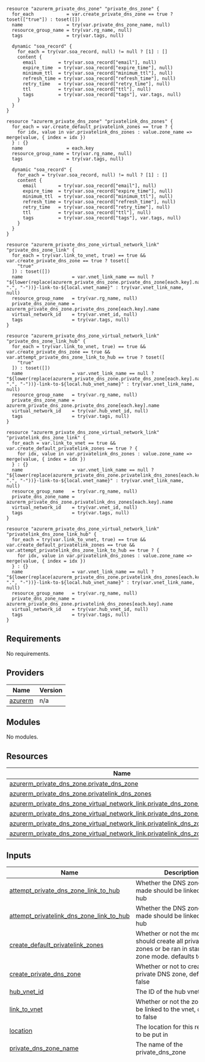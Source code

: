```hcl
resource "azurerm_private_dns_zone" "private_dns_zone" {
  for_each            = var.create_private_dns_zone == true ? toset(["true"]) : toset([])
  name                = try(var.private_dns_zone_name, null)
  resource_group_name = try(var.rg_name, null)
  tags                = try(var.tags, null)

  dynamic "soa_record" {
    for_each = try(var.soa_record, null) != null ? [1] : []
    content {
      email        = try(var.soa_record["email"], null)
      expire_time  = try(var.soa_record["expire_time"], null)
      minimum_ttl  = try(var.soa_record["minimum_ttl"], null)
      refresh_time = try(var.soa_record["refresh_time"], null)
      retry_time   = try(var.soa_record["retry_time"], null)
      ttl          = try(var.soa_record["ttl"], null)
      tags         = try(var.soa_record["tags"], var.tags, null)
    }
  }
}

resource "azurerm_private_dns_zone" "privatelink_dns_zones" {
  for_each = var.create_default_privatelink_zones == true ? {
    for idx, value in var.privatelink_dns_zones : value.zone_name => merge(value, { index = idx })
  } : {}
  name                = each.key
  resource_group_name = try(var.rg_name, null)
  tags                = try(var.tags, null)

  dynamic "soa_record" {
    for_each = try(var.soa_record, null) != null ? [1] : []
    content {
      email        = try(var.soa_record["email"], null)
      expire_time  = try(var.soa_record["expire_time"], null)
      minimum_ttl  = try(var.soa_record["minimum_ttl"], null)
      refresh_time = try(var.soa_record["refresh_time"], null)
      retry_time   = try(var.soa_record["retry_time"], null)
      ttl          = try(var.soa_record["ttl"], null)
      tags         = try(var.soa_record["tags"], var.tags, null)
    }
  }
}

resource "azurerm_private_dns_zone_virtual_network_link" "private_dns_zone_link" {
  for_each = try(var.link_to_vnet, true) == true && var.create_private_dns_zone == true ? toset([
    "true"
  ]) : toset([])
  name                  = var.vnet_link_name == null ? "${lower(replace(azurerm_private_dns_zone.private_dns_zone[each.key].name, ".", "-"))}-link-to-${local.vnet_name}" : try(var.vnet_link_name, null)
  resource_group_name   = try(var.rg_name, null)
  private_dns_zone_name = azurerm_private_dns_zone.private_dns_zone[each.key].name
  virtual_network_id    = try(var.vnet_id, null)
  tags                  = try(var.tags, null)
}

resource "azurerm_private_dns_zone_virtual_network_link" "private_dns_zone_link_hub" {
  for_each = try(var.link_to_vnet, true) == true && var.create_private_dns_zone == true && var.attempt_private_dns_zone_link_to_hub == true ? toset([
    "true"
  ]) : toset([])
  name                  = var.vnet_link_name == null ? "${lower(replace(azurerm_private_dns_zone.private_dns_zone[each.key].name, ".", "-"))}-link-to-${local.hub_vnet_name}" : try(var.vnet_link_name, null)
  resource_group_name   = try(var.rg_name, null)
  private_dns_zone_name = azurerm_private_dns_zone.private_dns_zone[each.key].name
  virtual_network_id    = try(var.hub_vnet_id, null)
  tags                  = try(var.tags, null)
}

resource "azurerm_private_dns_zone_virtual_network_link" "privatelink_dns_zone_link" {
  for_each = var.link_to_vnet == true && var.create_default_privatelink_zones == true ? {
    for idx, value in var.privatelink_dns_zones : value.zone_name => merge(value, { index = idx })
  } : {}
  name                  = var.vnet_link_name == null ? "${lower(replace(azurerm_private_dns_zone.privatelink_dns_zones[each.key].name, ".", "-"))}-link-to-${local.vnet_name}" : try(var.vnet_link_name, null)
  resource_group_name   = try(var.rg_name, null)
  private_dns_zone_name = azurerm_private_dns_zone.privatelink_dns_zones[each.key].name
  virtual_network_id    = try(var.vnet_id, null)
  tags                  = try(var.tags, null)
}

resource "azurerm_private_dns_zone_virtual_network_link" "privatelink_dns_zone_link_hub" {
  for_each = try(var.link_to_vnet, true) == true && var.create_default_privatelink_zones == true && var.attempt_privatelink_dns_zone_link_to_hub == true ? {
    for idx, value in var.privatelink_dns_zones : value.zone_name => merge(value, { index = idx })
  } : {}
  name                  = var.vnet_link_name == null ? "${lower(replace(azurerm_private_dns_zone.privatelink_dns_zones[each.key].name, ".", "-"))}-link-to-${local.hub_vnet_name}" : try(var.vnet_link_name, null)
  resource_group_name   = try(var.rg_name, null)
  private_dns_zone_name = azurerm_private_dns_zone.privatelink_dns_zones[each.key].name
  virtual_network_id    = try(var.hub_vnet_id, null)
  tags                  = try(var.tags, null)
}

```
## Requirements

No requirements.

## Providers

| Name | Version |
|------|---------|
| <a name="provider_azurerm"></a> [azurerm](#provider\_azurerm) | n/a |

## Modules

No modules.

## Resources

| Name | Type |
|------|------|
| [azurerm_private_dns_zone.private_dns_zone](https://registry.terraform.io/providers/hashicorp/azurerm/latest/docs/resources/private_dns_zone) | resource |
| [azurerm_private_dns_zone.privatelink_dns_zones](https://registry.terraform.io/providers/hashicorp/azurerm/latest/docs/resources/private_dns_zone) | resource |
| [azurerm_private_dns_zone_virtual_network_link.private_dns_zone_link](https://registry.terraform.io/providers/hashicorp/azurerm/latest/docs/resources/private_dns_zone_virtual_network_link) | resource |
| [azurerm_private_dns_zone_virtual_network_link.private_dns_zone_link_hub](https://registry.terraform.io/providers/hashicorp/azurerm/latest/docs/resources/private_dns_zone_virtual_network_link) | resource |
| [azurerm_private_dns_zone_virtual_network_link.privatelink_dns_zone_link](https://registry.terraform.io/providers/hashicorp/azurerm/latest/docs/resources/private_dns_zone_virtual_network_link) | resource |
| [azurerm_private_dns_zone_virtual_network_link.privatelink_dns_zone_link_hub](https://registry.terraform.io/providers/hashicorp/azurerm/latest/docs/resources/private_dns_zone_virtual_network_link) | resource |

## Inputs

| Name | Description | Type | Default | Required |
|------|-------------|------|---------|:--------:|
| <a name="input_attempt_private_dns_zone_link_to_hub"></a> [attempt\_private\_dns\_zone\_link\_to\_hub](#input\_attempt\_private\_dns\_zone\_link\_to\_hub) | Whether the DNS zone being made should be linked to the hub | `bool` | `false` | no |
| <a name="input_attempt_privatelink_dns_zone_link_to_hub"></a> [attempt\_privatelink\_dns\_zone\_link\_to\_hub](#input\_attempt\_privatelink\_dns\_zone\_link\_to\_hub) | Whether the DNS zone being made should be linked to the hub | `bool` | `false` | no |
| <a name="input_create_default_privatelink_zones"></a> [create\_default\_privatelink\_zones](#input\_create\_default\_privatelink\_zones) | Whether or not the module should create all private link zones or be ran in standalone zone mode. defaults to false | `bool` | `false` | no |
| <a name="input_create_private_dns_zone"></a> [create\_private\_dns\_zone](#input\_create\_private\_dns\_zone) | Whether or not to create a private DNS zone, defaults to false | `bool` | `false` | no |
| <a name="input_hub_vnet_id"></a> [hub\_vnet\_id](#input\_hub\_vnet\_id) | The ID of the hub vnet | `string` | `null` | no |
| <a name="input_link_to_vnet"></a> [link\_to\_vnet](#input\_link\_to\_vnet) | Whether or not the zone should be linked to the vnet, defaults to false | `bool` | `false` | no |
| <a name="input_location"></a> [location](#input\_location) | The location for this resource to be put in | `string` | n/a | yes |
| <a name="input_private_dns_zone_name"></a> [private\_dns\_zone\_name](#input\_private\_dns\_zone\_name) | The name of the private\_dns\_zone | `string` | `null` | no |
| <a name="input_privatelink_dns_zones"></a> [privatelink\_dns\_zones](#input\_privatelink\_dns\_zones) | A set of objects which lists a MAJORITY of privatelink zones, to be used inside the module.  Please ensure you check for the latest DNS zones here before using this and expecting the result: https://learn.microsoft.com/en-us/azure/private-link/private-endpoint-dns | <pre>set(object({<br>    resource_type = string<br>    subresource   = string<br>    zone_name     = string<br>    forwarders    = string<br>  }))</pre> | <pre>[<br>  {<br>    "forwarders": "azure-automation.net",<br>    "resource_type": "Microsoft.Automation/automationAccounts",<br>    "subresource": "Webhook, DSCAndHybridWorker",<br>    "zone_name": "privatelink.azure-automation.net"<br>  },<br>  {<br>    "forwarders": "database.windows.net",<br>    "resource_type": "Microsoft.Sql/servers",<br>    "subresource": "sqlServer",<br>    "zone_name": "privatelink.database.windows.net"<br>  },<br>  {<br>    "forwarders": "database.windows.net",<br>    "resource_type": "Microsoft.Sql/managedInstances",<br>    "subresource": "",<br>    "zone_name": "privatelink.sql.database.windows.net"<br>  },<br>  {<br>    "forwarders": "sql.azuresynapse.net",<br>    "resource_type": "Microsoft.Synapse/workspaces",<br>    "subresource": "Sql",<br>    "zone_name": "privatelink.sql.azuresynapse.net"<br>  },<br>  {<br>    "forwarders": "dev.azuresynapse.net",<br>    "resource_type": "Microsoft.Synapse/workspaces",<br>    "subresource": "Dev",<br>    "zone_name": "privatelink.dev.azuresynapse.net"<br>  },<br>  {<br>    "forwarders": "azuresynapse.net",<br>    "resource_type": "Microsoft.Synapse/privateLinkHubs",<br>    "subresource": "Web",<br>    "zone_name": "privatelink.azuresynapse.net"<br>  },<br>  {<br>    "forwarders": "blob.core.windows.net",<br>    "resource_type": "Microsoft.Storage/storageAccounts",<br>    "subresource": "Blob",<br>    "zone_name": "privatelink.blob.core.windows.net"<br>  },<br>  {<br>    "forwarders": "table.core.windows.net",<br>    "resource_type": "Microsoft.Storage/storageAccounts",<br>    "subresource": "Table",<br>    "zone_name": "privatelink.table.core.windows.net"<br>  },<br>  {<br>    "forwarders": "queue.core.windows.net",<br>    "resource_type": "Microsoft.Storage/storageAccounts",<br>    "subresource": "Queue",<br>    "zone_name": "privatelink.queue.core.windows.net"<br>  },<br>  {<br>    "forwarders": "file.core.windows.net",<br>    "resource_type": "Microsoft.Storage/storageAccounts",<br>    "subresource": "File",<br>    "zone_name": "privatelink.file.core.windows.net"<br>  },<br>  {<br>    "forwarders": "web.core.windows.net",<br>    "resource_type": "Microsoft.Storage/storageAccounts",<br>    "subresource": "Web",<br>    "zone_name": "privatelink.web.core.windows.net"<br>  },<br>  {<br>    "forwarders": "dfs.core.windows.net",<br>    "resource_type": "Microsoft.Storage/storageAccounts",<br>    "subresource": "Data Lake File System Gen2",<br>    "zone_name": "privatelink.dfs.core.windows.net"<br>  },<br>  {<br>    "forwarders": "documents.azure.com",<br>    "resource_type": "Microsoft.DocumentDb/databaseAccounts",<br>    "subresource": "Sql",<br>    "zone_name": "privatelink.documents.azure.com"<br>  },<br>  {<br>    "forwarders": "mongo.cosmos.azure.com",<br>    "resource_type": "Microsoft.DocumentDb/databaseAccounts",<br>    "subresource": "MongoDB",<br>    "zone_name": "privatelink.mongo.cosmos.azure.com"<br>  },<br>  {<br>    "forwarders": "cassandra.cosmos.azure.com",<br>    "resource_type": "Microsoft.DocumentDb/databaseAccounts",<br>    "subresource": "Cassandra",<br>    "zone_name": "privatelink.cassandra.cosmos.azure.com"<br>  },<br>  {<br>    "forwarders": "gremlin.cosmos.azure.com",<br>    "resource_type": "Microsoft.DocumentDb/databaseAccounts",<br>    "subresource": "Gremlin",<br>    "zone_name": "privatelink.gremlin.cosmos.azure.com"<br>  },<br>  {<br>    "forwarders": "table.cosmos.azure.com",<br>    "resource_type": "Microsoft.DocumentDb/databaseAccounts",<br>    "subresource": "Table",<br>    "zone_name": "privatelink.table.cosmos.azure.com"<br>  },<br>  {<br>    "forwarders": "uksouth.batch.azure.com",<br>    "resource_type": "Microsoft.Batch/batchAccounts",<br>    "subresource": "batchAccount",<br>    "zone_name": "privatelink.batch.azure.com"<br>  },<br>  {<br>    "forwarders": "postgres.database.azure.com",<br>    "resource_type": "Microsoft.DBforPostgreSQL/servers",<br>    "subresource": "postgresqlServer",<br>    "zone_name": "privatelink.postgres.database.azure.com"<br>  },<br>  {<br>    "forwarders": "mysql.database.azure.com",<br>    "resource_type": "Microsoft.DBforMySQL/servers",<br>    "subresource": "mysqlServer",<br>    "zone_name": "privatelink.mysql.database.azure.com"<br>  },<br>  {<br>    "forwarders": "mariadb.database.azure.com",<br>    "resource_type": "Microsoft.DBforMariaDB/servers",<br>    "subresource": "mariadbServer",<br>    "zone_name": "privatelink.mariadb.database.azure.com"<br>  },<br>  {<br>    "forwarders": "vault.azure.net",<br>    "resource_type": "Microsoft.KeyVault/vaults",<br>    "subresource": "vault",<br>    "zone_name": "privatelink.vaultcore.azure.net"<br>  },<br>  {<br>    "forwarders": "managedhsm.azure.net",<br>    "resource_type": "Microsoft.KeyVault/managedHSMs",<br>    "subresource": "Managed HSMs",<br>    "zone_name": "privatelink.managedhsm.azure.net"<br>  },<br>  {<br>    "forwarders": "uksouth.azmk8s.io",<br>    "resource_type": "Microsoft.ContainerService/managedClusters",<br>    "subresource": "management",<br>    "zone_name": "privatelink.uksouth.azmk8s.io"<br>  },<br>  {<br>    "forwarders": "search.windows.net",<br>    "resource_type": "Microsoft.Search/searchServices",<br>    "subresource": "searchService",<br>    "zone_name": "privatelink.search.windows.net"<br>  },<br>  {<br>    "forwarders": "azurecr.io",<br>    "resource_type": "Microsoft.ContainerRegistry/registries",<br>    "subresource": "registry",<br>    "zone_name": "privatelink.azurecr.io"<br>  },<br>  {<br>    "forwarders": "azconfig.io",<br>    "resource_type": "Microsoft.AppConfiguration/configurationStores",<br>    "subresource": "configurationStores",<br>    "zone_name": "privatelink.azconfig.io"<br>  },<br>  {<br>    "forwarders": "uksouth.backup.windowsazure.com",<br>    "resource_type": "Microsoft.RecoveryServices/vaults",<br>    "subresource": "AzureBackup",<br>    "zone_name": "privatelink.uksouth.backup.windowsazure.com"<br>  },<br>  {<br>    "forwarders": "uksouth.siterecovery.windowsazure.com",<br>    "resource_type": "Microsoft.RecoveryServices/vaults",<br>    "subresource": "AzureSiteRecovery",<br>    "zone_name": "privatelink.siterecovery.windowsazure.com"<br>  },<br>  {<br>    "forwarders": "servicebus.windows.net",<br>    "resource_type": "Microsoft.EventHub/namespaces",<br>    "subresource": "namespace",<br>    "zone_name": "privatelink.servicebus.windows.net"<br>  },<br>  {<br>    "forwarders": "azure-devices.net",<br>    "resource_type": "Microsoft.Devices/IotHubs",<br>    "subresource": "iotHub",<br>    "zone_name": "privatelink.azure-devices.net"<br>  },<br>  {<br>    "forwarders": "azure-devices-provisioning.net",<br>    "resource_type": "Microsoft.Devices/ProvisioningServices",<br>    "subresource": "iotDps",<br>    "zone_name": "privatelink.azure-devices-provisioning.net"<br>  },<br>  {<br>    "forwarders": "eventgrid.azure.net",<br>    "resource_type": "Microsoft.EventGrid/topics",<br>    "subresource": "topic",<br>    "zone_name": "privatelink.eventgrid.azure.net"<br>  },<br>  {<br>    "forwarders": "azurewebsites.net",<br>    "resource_type": "Microsoft.Web/sites",<br>    "subresource": "sites",<br>    "zone_name": "privatelink.azurewebsites.net"<br>  },<br>  {<br>    "forwarders": "scm.azurewebsites.net",<br>    "resource_type": "Microsoft.Web/sites",<br>    "subresource": "sites",<br>    "zone_name": "scm.privatelink.azurewebsites.net"<br>  },<br>  {<br>    "forwarders": "api.azureml.ms",<br>    "resource_type": "Microsoft.MachineLearningServices/workspaces",<br>    "subresource": "amlworkspace",<br>    "zone_name": "privatelink.api.azureml.ms"<br>  },<br>  {<br>    "forwarders": "service.signalr.net",<br>    "resource_type": "Microsoft.SignalRService/SignalR",<br>    "subresource": "signalR",<br>    "zone_name": "privatelink.service.signalr.net"<br>  },<br>  {<br>    "forwarders": "monitor.azure.com",<br>    "resource_type": "Microsoft.Insights/privateLinkScopes",<br>    "subresource": "azuremonitor",<br>    "zone_name": "privatelink.monitor.azure.com"<br>  },<br>  {<br>    "forwarders": "oms.opinsights.azure.com",<br>    "resource_type": "Microsoft.Insights/privateLinkScopes",<br>    "subresource": "omsagent",<br>    "zone_name": "privatelink.oms.opinsights.azure.com"<br>  },<br>  {<br>    "forwarders": "ods.opinsights.azure.com",<br>    "resource_type": "Microsoft.Insights/privateLinkScopes",<br>    "subresource": "odsagent",<br>    "zone_name": "privatelink.ods.opinsights.azure.com"<br>  },<br>  {<br>    "forwarders": "agentsvc.azure-automation.net",<br>    "resource_type": "Microsoft.Insights/privateLinkScopes",<br>    "subresource": "agentsvc",<br>    "zone_name": "privatelink.agentsvc.azure-automation.net"<br>  },<br>  {<br>    "forwarders": "uksouth.afs.azure.net",<br>    "resource_type": "Microsoft.StorageSync/storageSyncServices",<br>    "subresource": "afs",<br>    "zone_name": "uksouth.privatelink.afs.azure.net"<br>  },<br>  {<br>    "forwarders": "datafactory.azure.net",<br>    "resource_type": "Microsoft.DataFactory/factories",<br>    "subresource": "dataFactory",<br>    "zone_name": "privatelink.datafactory.azure.net"<br>  },<br>  {<br>    "forwarders": "adf.azure.com",<br>    "resource_type": "Microsoft.DataFactory/factories",<br>    "subresource": "portal",<br>    "zone_name": "privatelink.adf.azure.com"<br>  },<br>  {<br>    "forwarders": "redis.cache.windows.net",<br>    "resource_type": "Microsoft.Cache/Redis",<br>    "subresource": "redisCache",<br>    "zone_name": "privatelink.redis.cache.windows.net"<br>  },<br>  {<br>    "forwarders": "redisenterprise.cache.azure.net",<br>    "resource_type": "Microsoft.Cache/RedisEnterprise",<br>    "subresource": "redisEnterprise",<br>    "zone_name": "privatelink.redisenterprise.cache.azure.net"<br>  },<br>  {<br>    "forwarders": "purview.azure.com",<br>    "resource_type": "Microsoft.Purview",<br>    "subresource": "account",<br>    "zone_name": "privatelink.purview.azure.com"<br>  },<br>  {<br>    "forwarders": "purview.azure.com",<br>    "resource_type": "Microsoft.Purview",<br>    "subresource": "portal",<br>    "zone_name": "privatelink.purviewstudio.azure.com"<br>  },<br>  {<br>    "forwarders": "digitaltwins.azure.net",<br>    "resource_type": "Microsoft.DigitalTwins",<br>    "subresource": "digitalTwinsInstances",<br>    "zone_name": "privatelink.digitaltwins.azure.net"<br>  },<br>  {<br>    "forwarders": "azurehdinsight.net",<br>    "resource_type": "Microsoft.HDInsight",<br>    "subresource": null,<br>    "zone_name": "privatelink.azurehdinsight.net"<br>  },<br>  {<br>    "forwarders": "his.arc.azure.com",<br>    "resource_type": "Microsoft.HybridCompute",<br>    "subresource": "hybridcompute",<br>    "zone_name": "privatelink.his.arc.azure.com"<br>  },<br>  {<br>    "forwarders": "media.azure.net",<br>    "resource_type": "Microsoft.Media",<br>    "subresource": "keydelivery",<br>    "zone_name": "privatelink.media.azure.net"<br>  },<br>  {<br>    "forwarders": "uksouth.kusto.windows.net",<br>    "resource_type": "Microsoft.Kusto",<br>    "subresource": "",<br>    "zone_name": "privatelink.uksouth.kusto.windows.net"<br>  },<br>  {<br>    "forwarders": "azurestaticapps.net",<br>    "resource_type": "Microsoft.Web/staticSites",<br>    "subresource": "staticSites",<br>    "zone_name": "privatelink.azurestaticapps.net"<br>  },<br>  {<br>    "forwarders": "prod.migration.windowsazure.com",<br>    "resource_type": "Microsoft.Migrate",<br>    "subresource": "",<br>    "zone_name": "privatelink.prod.migration.windowsazure.com"<br>  },<br>  {<br>    "forwarders": "azure-api.net",<br>    "resource_type": "Microsoft.ApiManagement/service",<br>    "subresource": "gateway",<br>    "zone_name": "privatelink.azure-api.net"<br>  },<br>  {<br>    "forwarders": "analysis.windows.net",<br>    "resource_type": "Microsoft.PowerBI/privateLinkServicesForPowerBI",<br>    "subresource": "",<br>    "zone_name": "privatelink.analysis.windows.net"<br>  },<br>  {<br>    "forwarders": "europe.directline.botframework.com",<br>    "resource_type": "Microsoft.BotService/botServices",<br>    "subresource": "Bot",<br>    "zone_name": "privatelink.directline.botframework.com"<br>  },<br>  {<br>    "forwarders": "europe.token.botframework.com",<br>    "resource_type": "Microsoft.BotService/botServices",<br>    "subresource": "Token",<br>    "zone_name": "privatelink.token.botframework.com"<br>  },<br>  {<br>    "forwarders": "workspace.azurehealthcareapis.com",<br>    "resource_type": "Microsoft.HealthcareApis/workspaces",<br>    "subresource": "healthcareworkspace",<br>    "zone_name": "privatelink.workspace.azurehealthcareapis.com"<br>  },<br>  {<br>    "forwarders": "",<br>    "resource_type": "Microsoft.Databricks/workspaces",<br>    "subresource": "databricks_ui_api, browser_authentication",<br>    "zone_name": "privatelink.azuredatabricks.net"<br>  }<br>]</pre> | no |
| <a name="input_rg_name"></a> [rg\_name](#input\_rg\_name) | The name of the resource group, this module does not create a resource group, it is expecting the value of a resource group already exists | `string` | n/a | yes |
| <a name="input_soa_record"></a> [soa\_record](#input\_soa\_record) | The SOA record block is one is used | `any` | `null` | no |
| <a name="input_tags"></a> [tags](#input\_tags) | A map of the tags to use on the resources that are deployed with this module. | `map(string)` | n/a | yes |
| <a name="input_vnet_id"></a> [vnet\_id](#input\_vnet\_id) | The vnet id the dns zones should be linked to | `string` | `null` | no |
| <a name="input_vnet_link_name"></a> [vnet\_link\_name](#input\_vnet\_link\_name) | The name of the vnet link if one is made, defaults to null | `string` | `null` | no |

## Outputs

| Name | Description |
|------|-------------|
| <a name="output_dns_number_of_record_sets"></a> [dns\_number\_of\_record\_sets](#output\_dns\_number\_of\_record\_sets) | The max number of virtual network links with registration |
| <a name="output_dns_zone_id"></a> [dns\_zone\_id](#output\_dns\_zone\_id) | The dns zone ids |
| <a name="output_dns_zone_max_number_of_record_sets"></a> [dns\_zone\_max\_number\_of\_record\_sets](#output\_dns\_zone\_max\_number\_of\_record\_sets) | The max number of record sets |
| <a name="output_dns_zone_max_number_of_virtual_network_links"></a> [dns\_zone\_max\_number\_of\_virtual\_network\_links](#output\_dns\_zone\_max\_number\_of\_virtual\_network\_links) | The dns max number of virtual network links |
| <a name="output_dns_zone_max_number_of_virtual_network_links_with_registration"></a> [dns\_zone\_max\_number\_of\_virtual\_network\_links\_with\_registration](#output\_dns\_zone\_max\_number\_of\_virtual\_network\_links\_with\_registration) | The max number of virtual network links with registration |
| <a name="output_dns_zone_name"></a> [dns\_zone\_name](#output\_dns\_zone\_name) | The dns zone name |
| <a name="output_vnet_link_id"></a> [vnet\_link\_id](#output\_vnet\_link\_id) | The vnet link ids |
